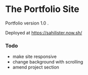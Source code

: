 # The Portfolio Site


Portfolio version 1.0 . 

Deployed at https://sahilister.now.sh/

### Todo

- make site responsive
- change background with scrolling
- amend project section 
